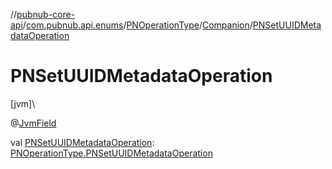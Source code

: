//[pubnub-core-api](../../../../index.md)/[com.pubnub.api.enums](../../index.md)/[PNOperationType](../index.md)/[Companion](index.md)/[PNSetUUIDMetadataOperation](-p-n-set-u-u-i-d-metadata-operation.md)

# PNSetUUIDMetadataOperation

[jvm]\

@[JvmField](https://kotlinlang.org/api/latest/jvm/stdlib/kotlin.jvm/-jvm-field/index.html)

val [PNSetUUIDMetadataOperation](-p-n-set-u-u-i-d-metadata-operation.md): [PNOperationType.PNSetUUIDMetadataOperation](../-p-n-set-u-u-i-d-metadata-operation/index.md)
